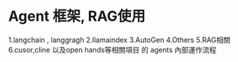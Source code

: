 # Agent 框架, RAG使用


1.langchain , langgragh
2.llamaindex
3.AutoGen
4.Others
5.RAG相關
6.cusor,cline 以及open hands等相關項目 的 agents 內部運作流程

